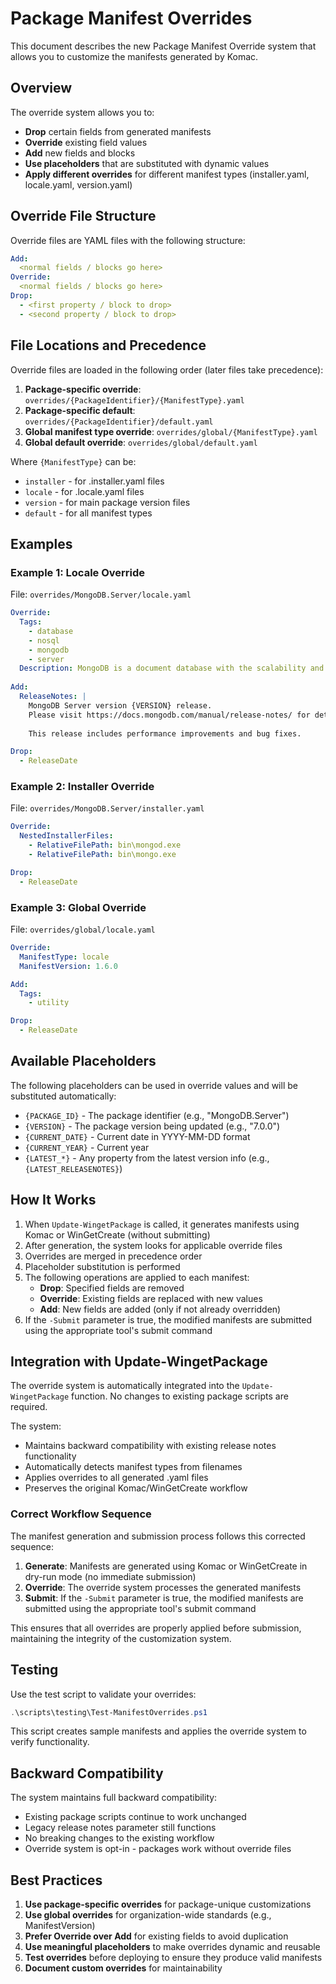 # Package Manifest Overrides

This document describes the new Package Manifest Override system that allows you to customize the manifests generated by Komac.

## Overview

The override system allows you to:
- **Drop** certain fields from generated manifests
- **Override** existing field values 
- **Add** new fields and blocks
- **Use placeholders** that are substituted with dynamic values
- **Apply different overrides** for different manifest types (installer.yaml, locale.yaml, version.yaml)

## Override File Structure

Override files are YAML files with the following structure:

```yaml
Add:
  <normal fields / blocks go here>
Override:
  <normal fields / blocks go here>
Drop:
  - <first property / block to drop>
  - <second property / block to drop>
```

## File Locations and Precedence

Override files are loaded in the following order (later files take precedence):

1. **Package-specific override**: `overrides/{PackageIdentifier}/{ManifestType}.yaml`
2. **Package-specific default**: `overrides/{PackageIdentifier}/default.yaml`
3. **Global manifest type override**: `overrides/global/{ManifestType}.yaml`
4. **Global default override**: `overrides/global/default.yaml`

Where `{ManifestType}` can be:
- `installer` - for .installer.yaml files
- `locale` - for .locale.yaml files  
- `version` - for main package version files
- `default` - for all manifest types

## Examples

### Example 1: Locale Override

File: `overrides/MongoDB.Server/locale.yaml`

```yaml
Override:
  Tags:
    - database
    - nosql
    - mongodb
    - server
  Description: MongoDB is a document database with the scalability and flexibility that you want
  
Add:
  ReleaseNotes: |
    MongoDB Server version {VERSION} release.
    Please visit https://docs.mongodb.com/manual/release-notes/ for detailed release notes.
    
    This release includes performance improvements and bug fixes.

Drop:
  - ReleaseDate
```

### Example 2: Installer Override

File: `overrides/MongoDB.Server/installer.yaml`

```yaml
Override:
  NestedInstallerFiles:
    - RelativeFilePath: bin\mongod.exe
    - RelativeFilePath: bin\mongo.exe

Drop:
  - ReleaseDate
```

### Example 3: Global Override

File: `overrides/global/locale.yaml`

```yaml
Override:
  ManifestType: locale
  ManifestVersion: 1.6.0

Add:
  Tags:
    - utility

Drop:
  - ReleaseDate
```

## Available Placeholders

The following placeholders can be used in override values and will be substituted automatically:

- `{PACKAGE_ID}` - The package identifier (e.g., "MongoDB.Server")
- `{VERSION}` - The package version being updated (e.g., "7.0.0")
- `{CURRENT_DATE}` - Current date in YYYY-MM-DD format
- `{CURRENT_YEAR}` - Current year
- `{LATEST_*}` - Any property from the latest version info (e.g., `{LATEST_RELEASENOTES}`)

## How It Works

1. When `Update-WingetPackage` is called, it generates manifests using Komac or WinGetCreate (without submitting)
2. After generation, the system looks for applicable override files
3. Overrides are merged in precedence order
4. Placeholder substitution is performed
5. The following operations are applied to each manifest:
   - **Drop**: Specified fields are removed
   - **Override**: Existing fields are replaced with new values
   - **Add**: New fields are added (only if not already overridden)
6. If the `-Submit` parameter is true, the modified manifests are submitted using the appropriate tool's submit command

## Integration with Update-WingetPackage

The override system is automatically integrated into the `Update-WingetPackage` function. No changes to existing package scripts are required.

The system:
- Maintains backward compatibility with existing release notes functionality
- Automatically detects manifest types from filenames
- Applies overrides to all generated .yaml files
- Preserves the original Komac/WinGetCreate workflow

### Correct Workflow Sequence

The manifest generation and submission process follows this corrected sequence:

1. **Generate**: Manifests are generated using Komac or WinGetCreate in dry-run mode (no immediate submission)
2. **Override**: The override system processes the generated manifests
3. **Submit**: If the `-Submit` parameter is true, the modified manifests are submitted using the appropriate tool's submit command

This ensures that all overrides are properly applied before submission, maintaining the integrity of the customization system.

## Testing

Use the test script to validate your overrides:

```powershell
.\scripts\testing\Test-ManifestOverrides.ps1
```

This script creates sample manifests and applies the override system to verify functionality.

## Backward Compatibility

The system maintains full backward compatibility:
- Existing package scripts continue to work unchanged
- Legacy release notes parameter still functions
- No breaking changes to the existing workflow
- Override system is opt-in - packages work without override files

## Best Practices

1. **Use package-specific overrides** for package-unique customizations
2. **Use global overrides** for organization-wide standards (e.g., ManifestVersion)
3. **Prefer Override over Add** for existing fields to avoid duplication
4. **Use meaningful placeholders** to make overrides dynamic and reusable
5. **Test overrides** before deploying to ensure they produce valid manifests
6. **Document custom overrides** for maintainability